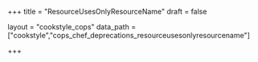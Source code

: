 +++
title = "ResourceUsesOnlyResourceName"
draft = false

layout = "cookstyle_cops"
data_path = ["cookstyle","cops_chef_deprecations_resourceusesonlyresourcename"]

+++

<!-- The content of this page is automatically generated from the
cops_chef_deprecations_resourceusesonlyresourcename.yml file in github.com/chef/cookstyle/blob/main/docs-chef-io/data/cookstyle/. -->
